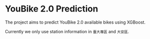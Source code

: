 # YouBike 2.0 Prediction

The project aims to predict YouBike 2.0 available bikes using XGBoost.

Currently we only use station information in `臺大專區` and `大安區`.
